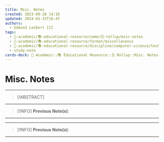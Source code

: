 ```yaml
---
title: Misc. Notes
created: 2023-09-28 14:16
updated: 2024-01-25T16:47
authors:
  - Edmund Leibert III
tags:
  - 🔴-academic/📚-educational-resource/name/🗒️-rollup/misc-notes
  - 🔴-academic/📚-educational-resource/format/miscellaneous
  - 🔴-academic/📚-educational-resource/discipline/computer-science/technology/rollup
  - study-note
cards-deck: 🔴 Academic::📚 Educational Resource::🗒️ Rollup::Misc. Notes
---
```


# Misc. Notes

---

> [!ABSTRACT]
> 

---

> [!INFO]
> **Previous Note(s)**:
> 

---



---

> [!INFO]
> **Previous Note(s)**:
> 

---